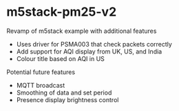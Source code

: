 # m5stack-pm25-v2
Revamp of m5stack example with additional features

* Uses driver for PSMA003 that check packets correctly
* Add support for AQI display from UK, US, and India
* Colour title based on AQI in US

Potential future features
* MQTT broadcast
* Smoothing of data and set period
* Presence display brightness control
